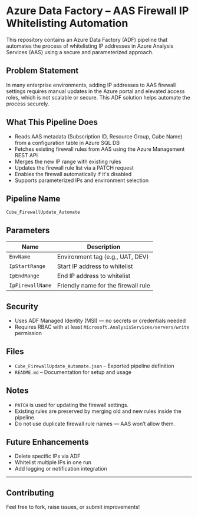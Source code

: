 # Azure Data Factory – AAS Firewall IP Whitelisting Automation

This repository contains an Azure Data Factory (ADF) pipeline that automates the process of whitelisting IP addresses in Azure Analysis Services (AAS) using a secure and parameterized approach.

## Problem Statement

In many enterprise environments, adding IP addresses to AAS firewall settings requires manual updates in the Azure portal and elevated access roles, which is not scalable or secure. This ADF solution helps automate the process securely.

## What This Pipeline Does

- Reads AAS metadata (Subscription ID, Resource Group, Cube Name) from a configuration table in Azure SQL DB
- Fetches existing firewall rules from AAS using the Azure Management REST API
- Merges the new IP range with existing rules
- Updates the firewall rule list via a PATCH request
- Enables the firewall automatically if it's disabled
- Supports parameterized IPs and environment selection

## Pipeline Name

`Cube_FirewallUpdate_Automate`

## Parameters

| Name             | Description                              |
|------------------|------------------------------------------|
| `EnvName`        | Environment tag (e.g., UAT, DEV)         |
| `IpStartRange`   | Start IP address to whitelist            |
| `IpEndRange`     | End IP address to whitelist              |
| `IpFirewallName` | Friendly name for the firewall rule      |

## Security

- Uses ADF Managed Identity (MSI) — no secrets or credentials needed
- Requires RBAC with at least `Microsoft.AnalysisServices/servers/write` permission

## Files

- `Cube_FirewallUpdate_Automate.json` – Exported pipeline definition
- `README.md` – Documentation for setup and usage

## Notes

- `PATCH` is used for updating the firewall settings.
- Existing rules are preserved by merging old and new rules inside the pipeline.
- Do not use duplicate firewall rule names — AAS won’t allow them.

## Future Enhancements

- Delete specific IPs via ADF
- Whitelist multiple IPs in one run
- Add logging or notification integration

---

## Contributing

Feel free to fork, raise issues, or submit improvements!
